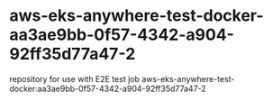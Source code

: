 # aws-eks-anywhere-test-docker-aa3ae9bb-0f57-4342-a904-92ff35d77a47-2
repository for use with E2E test job aws-eks-anywhere-test-docker:aa3ae9bb-0f57-4342-a904-92ff35d77a47-2
